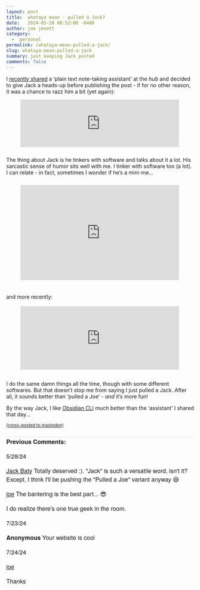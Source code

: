 ```yaml
---
layout: post
title:  whataya mean - pulled a Jack?
date:   2024-05-28 08:52:06 -0400
author: joe jenett
category:
  -  personal
permalink: /whataya-mean-pulled-a-jack/
slug: whataya-mean-pulled-a-jack
summary: just keeping Jack posted
comments: false
---
```

<p>
I <a href="https://iwebthings.joejenett.com/exploring-something-cool-05-19-24/">recently shared</a> a ‘plain text note-taking assistant’ at the <em>hub</em> and decided to give Jack a heads-up before publishing the post - if for no other reason, it was a chance to razz him a bit (yet again):
</p>

<iframe src="https://toot.community/@jenett/112467828875886171/embed" class="mastodon-embed" style="max-width: 100%; border: 0;transform:scale(0.85);margin-top:-12px;" width="500" allowfullscreen="allowfullscreen"></iframe><script src="https://toot.community/embed.js" async="async"></script>

<p>
The thing about Jack is he tinkers with software and talks about it a lot. His sarcastic sense of humor sits well with me. I tinker with software too (a lot). I can relate - in fact, sometimes I wonder if he’s a mini-me...
</p>

<iframe src="https://social.lol/@jbaty/112345749150504144/embed" width="500" height="300" allowfullscreen="allowfullscreen" sandbox="allow-scripts allow-same-origin allow-popups allow-popups-to-escape-sandbox allow-forms" style="max-width: 100%; border: 0;transform:scale(0.85);margin-top:-12px;" ></iframe>

<p>
and more recently:
</p>

<iframe src="https://social.lol/@jbaty/112450154255929783/embed" width="500" height="200" allowfullscreen="allowfullscreen" sandbox="allow-scripts allow-same-origin allow-popups allow-popups-to-escape-sandbox allow-forms" style="max-width: 100%; border: 0;transform:scale(0.85);margin-top:-12px;"></iframe>

<p>
I do the same damn things all the time, though with some different softwares. But that doesn’t stop me from saying I just pulled a Jack. After all, it sounds better than ‘pulled a Joe’ - <em>and</em> it’s more fun! 
</p>
<p>
By the way Jack, I like <a href="https://yakitrak.github.io/obs/">Obsidian CLI</a> much better than the ‘assistant’ I shared that day...
</p>



<a href="https://brid.gy/publish/mastodon"><small>(cross-posted to mastodon)</small></a>

<p style="font-family: 'Helvetica Neue',Helvetica,Arial,sans-serif;font-weight:600;font-size:16px;border-top:1px solid #ddd;margin-top:24px;">
Previous Comments:
</p>
<p style="font-family: 'Helvetica Neue',Helvetica,Arial,sans-serif;font-weight:500;font-size:16px;">5/28/24</p>
<p style="font-family: 'Helvetica Neue',Helvetica,Arial,sans-serif;font-size:16px;"><a href="https://social.lol/@jbaty">Jack Baty</a>
Totally deserved :). "Jack" is such a versatile word, isn't it? Except, I think I'll be pushing the "Pulled a Joe" variant anyway 😆
</p>
<p style="font-family: 'Helvetica Neue',Helvetica,Arial,sans-serif;font-size:16px;"><a href="https://iwebthings.joejenett.com/">joe</a>
The bantering is the best part... 😎</p>

<p style="font-family: 'Helvetica Neue',Helvetica,Arial,sans-serif;font-size:16px;">I do realize there’s one true geek in the room.</p>

<p style="font-family: 'Helvetica Neue',Helvetica,Arial,sans-serif;font-weight:500;font-size:16px;">7/23/24</p>
<p style="font-family: 'Helvetica Neue',Helvetica,Arial,sans-serif;font-size:16px;"><strong>Anonymous</strong>
Your website is cool</p>

<p style="font-family: 'Helvetica Neue',Helvetica,Arial,sans-serif;font-weight:500;font-size:16px;">7/24/24</p>
<p style="font-family: 'Helvetica Neue',Helvetica,Arial,sans-serif;font-size:16px;"><a href="https://iwebthings.joejenett.com/">joe</a></p>
<p style="font-family: 'Helvetica Neue',Helvetica,Arial,sans-serif;font-size:16px;">Thanks</p>
